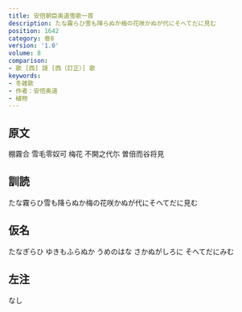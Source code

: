 ```yaml
---
title: 安倍朝臣奥道雪歌一首
description: たな霧らひ雪も降らぬか梅の花咲かぬが代にそへてだに見む
position: 1642
category: 巻8
version: '1.0'
volume: 8
comparison:
- 歌 [西] 謌 [西（訂正）] 歌
keywords:
- 冬雑歌
- 作者：安倍奥道
- 植物
---
```


## 原文

棚霧合 雪毛零奴可 梅花 不開之代尓 曽倍而谷将見

## 訓読

たな霧らひ雪も降らぬか梅の花咲かぬが代にそへてだに見む

## 仮名

たなぎらひ ゆきもふらぬか うめのはな さかぬがしろに そへてだにみむ

## 左注

なし
